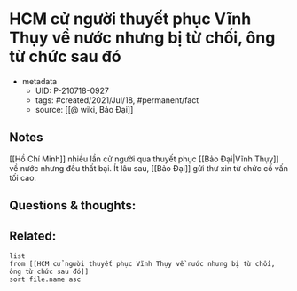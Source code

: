# HCM cử người thuyết phục Vĩnh Thụy về nước nhưng bị từ chối, ông từ chức sau đó

- metadata
	- UID: P-210718-0927
	- tags: #created/2021/Jul/18, #permanent/fact 
	- source: [[@ wiki, Bảo Đại]]

## Notes
[[Hồ Chí Minh]] nhiều lần cử người qua thuyết phục [[Bảo Đại|Vĩnh Thụy]] về nước nhưng đều thất bại. Ít lâu sau, [[Bảo Đại]] gửi thư xin từ chức cố vấn tối cao.

## Questions & thoughts:

## Related:
```dataview
list
from [[HCM cử người thuyết phục Vĩnh Thụy về nước nhưng bị từ chối, ông từ chức sau đó]]
sort file.name asc
```
